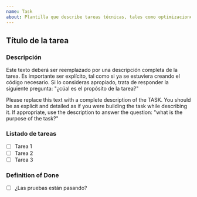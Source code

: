 ```yaml
---
name: Task
about: Plantilla que describe tareas técnicas, tales como optimizaciones, refactor, tareas de la base de datos
---
```


## Título de la tarea

### Descripción

Este texto deberá ser reemplazado por una descripción completa de la tarea. Es importante ser explícito, tal como si ya se estuviera creando el código necesario. Si lo consideras apropiado, trata de responder la siguiente pregunta: "¿cúal es el propósito de la tarea?"

Please replace this text with a complete description of the TASK. You should be as explicit and detailed as if you were building the task while describing it. If appropriate, use the description to answer the question: "what is the purpose of the task?"

### Listado de tareas

- [ ] Tarea 1
- [ ] Tarea 2
- [ ] Tarea 3

### Definition of Done

- [ ] ¿Las pruebas están pasando?
